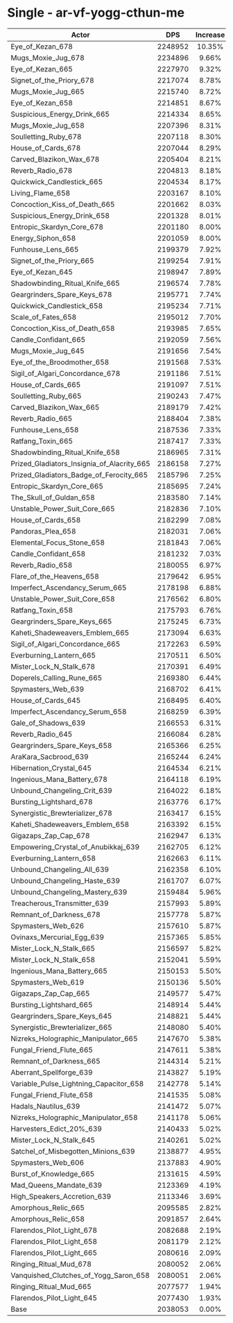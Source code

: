 # Single - ar-vf-yogg-cthun-me
| Actor | DPS | Increase |
|---|:---:|:---:|
|Eye_of_Kezan_678|2248952|10.35%|
|Mugs_Moxie_Jug_678|2234896|9.66%|
|Eye_of_Kezan_665|2227970|9.32%|
|Signet_of_the_Priory_678|2217074|8.78%|
|Mugs_Moxie_Jug_665|2215740|8.72%|
|Eye_of_Kezan_658|2214851|8.67%|
|Suspicious_Energy_Drink_665|2214334|8.65%|
|Mugs_Moxie_Jug_658|2207396|8.31%|
|Soulletting_Ruby_678|2207118|8.30%|
|House_of_Cards_678|2207044|8.29%|
|Carved_Blazikon_Wax_678|2205404|8.21%|
|Reverb_Radio_678|2204813|8.18%|
|Quickwick_Candlestick_665|2204534|8.17%|
|Living_Flame_658|2203167|8.10%|
|Concoction_Kiss_of_Death_665|2201662|8.03%|
|Suspicious_Energy_Drink_658|2201328|8.01%|
|Entropic_Skardyn_Core_678|2201180|8.00%|
|Energy_Siphon_658|2201059|8.00%|
|Funhouse_Lens_665|2199379|7.92%|
|Signet_of_the_Priory_665|2199254|7.91%|
|Eye_of_Kezan_645|2198947|7.89%|
|Shadowbinding_Ritual_Knife_665|2196574|7.78%|
|Geargrinders_Spare_Keys_678|2195771|7.74%|
|Quickwick_Candlestick_658|2195234|7.71%|
|Scale_of_Fates_658|2195012|7.70%|
|Concoction_Kiss_of_Death_658|2193985|7.65%|
|Candle_Confidant_665|2192059|7.56%|
|Mugs_Moxie_Jug_645|2191656|7.54%|
|Eye_of_the_Broodmother_658|2191568|7.53%|
|Sigil_of_Algari_Concordance_678|2191186|7.51%|
|House_of_Cards_665|2191097|7.51%|
|Soulletting_Ruby_665|2190243|7.47%|
|Carved_Blazikon_Wax_665|2189179|7.42%|
|Reverb_Radio_665|2188404|7.38%|
|Funhouse_Lens_658|2187536|7.33%|
|Ratfang_Toxin_665|2187417|7.33%|
|Shadowbinding_Ritual_Knife_658|2186965|7.31%|
|Prized_Gladiators_Insignia_of_Alacrity_665|2186158|7.27%|
|Prized_Gladiators_Badge_of_Ferocity_665|2185796|7.25%|
|Entropic_Skardyn_Core_665|2185695|7.24%|
|The_Skull_of_Guldan_658|2183580|7.14%|
|Unstable_Power_Suit_Core_665|2182836|7.10%|
|House_of_Cards_658|2182299|7.08%|
|Pandoras_Plea_658|2182031|7.06%|
|Elemental_Focus_Stone_658|2181843|7.06%|
|Candle_Confidant_658|2181232|7.03%|
|Reverb_Radio_658|2180055|6.97%|
|Flare_of_the_Heavens_658|2179642|6.95%|
|Imperfect_Ascendancy_Serum_665|2178198|6.88%|
|Unstable_Power_Suit_Core_658|2176562|6.80%|
|Ratfang_Toxin_658|2175793|6.76%|
|Geargrinders_Spare_Keys_665|2175245|6.73%|
|Kaheti_Shadeweavers_Emblem_665|2173094|6.63%|
|Sigil_of_Algari_Concordance_665|2172263|6.59%|
|Everburning_Lantern_665|2170511|6.50%|
|Mister_Lock_N_Stalk_678|2170391|6.49%|
|Doperels_Calling_Rune_665|2169380|6.44%|
|Spymasters_Web_639|2168702|6.41%|
|House_of_Cards_645|2168495|6.40%|
|Imperfect_Ascendancy_Serum_658|2168259|6.39%|
|Gale_of_Shadows_639|2166553|6.31%|
|Reverb_Radio_645|2166084|6.28%|
|Geargrinders_Spare_Keys_658|2165366|6.25%|
|AraKara_Sacbrood_639|2165244|6.24%|
|Hibernation_Crystal_645|2164534|6.21%|
|Ingenious_Mana_Battery_678|2164118|6.19%|
|Unbound_Changeling_Crit_639|2164022|6.18%|
|Bursting_Lightshard_678|2163776|6.17%|
|Synergistic_Brewterializer_678|2163417|6.15%|
|Kaheti_Shadeweavers_Emblem_658|2163392|6.15%|
|Gigazaps_Zap_Cap_678|2162947|6.13%|
|Empowering_Crystal_of_Anubikkaj_639|2162705|6.12%|
|Everburning_Lantern_658|2162663|6.11%|
|Unbound_Changeling_All_639|2162358|6.10%|
|Unbound_Changeling_Haste_639|2161707|6.07%|
|Unbound_Changeling_Mastery_639|2159484|5.96%|
|Treacherous_Transmitter_639|2157993|5.89%|
|Remnant_of_Darkness_678|2157778|5.87%|
|Spymasters_Web_626|2157610|5.87%|
|Ovinaxs_Mercurial_Egg_639|2157365|5.85%|
|Mister_Lock_N_Stalk_665|2156597|5.82%|
|Mister_Lock_N_Stalk_658|2152041|5.59%|
|Ingenious_Mana_Battery_665|2150153|5.50%|
|Spymasters_Web_619|2150136|5.50%|
|Gigazaps_Zap_Cap_665|2149577|5.47%|
|Bursting_Lightshard_665|2148914|5.44%|
|Geargrinders_Spare_Keys_645|2148821|5.44%|
|Synergistic_Brewterializer_665|2148080|5.40%|
|Nizreks_Holographic_Manipulator_665|2147670|5.38%|
|Fungal_Friend_Flute_665|2147611|5.38%|
|Remnant_of_Darkness_665|2144314|5.21%|
|Aberrant_Spellforge_639|2143827|5.19%|
|Variable_Pulse_Lightning_Capacitor_658|2142778|5.14%|
|Fungal_Friend_Flute_658|2141535|5.08%|
|Hadals_Nautilus_639|2141472|5.07%|
|Nizreks_Holographic_Manipulator_658|2141178|5.06%|
|Harvesters_Edict_20%_639|2140433|5.02%|
|Mister_Lock_N_Stalk_645|2140261|5.02%|
|Satchel_of_Misbegotten_Minions_639|2138877|4.95%|
|Spymasters_Web_606|2137883|4.90%|
|Burst_of_Knowledge_665|2131615|4.59%|
|Mad_Queens_Mandate_639|2123369|4.19%|
|High_Speakers_Accretion_639|2113346|3.69%|
|Amorphous_Relic_665|2095585|2.82%|
|Amorphous_Relic_658|2091857|2.64%|
|Flarendos_Pilot_Light_678|2082688|2.19%|
|Flarendos_Pilot_Light_658|2081179|2.12%|
|Flarendos_Pilot_Light_665|2080616|2.09%|
|Ringing_Ritual_Mud_678|2080052|2.06%|
|Vanquished_Clutches_of_Yogg_Saron_658|2080051|2.06%|
|Ringing_Ritual_Mud_665|2077577|1.94%|
|Flarendos_Pilot_Light_645|2077430|1.93%|
|Base|2038053|0.00%|
